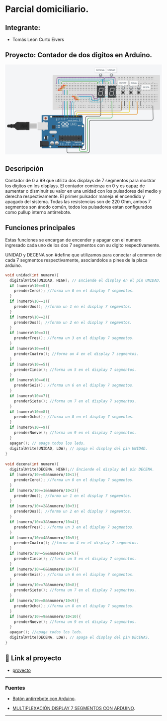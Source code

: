 # Parcial domiciliario.


## Integrante: 
- Tomás León Curto Eivers


## Proyecto: Contador de dos digitos en Arduino.
![Tinkercad](./img/ArduinoTinkercad.jpg)


## Descripción
Contador de 0 a 99 que utiliza dos displays de 7 segmentos para mostrar los dígitos en los displays. 
El contador comienza en 0 y es capaz de aumentar o disminuir su valor en una unidad con los pulsadores del medio y derecha respectivamente.
El primer pulsador maneja el encendido y apagado del sistema. 
Todas las resistencias son de 220 Ohm, ambos 7 segmentos son ánodo común, todos los pulsadores estan configurados como pullup interno antirrebote. 

## Funciones principales
Estas funciones se encargan de encender y apagar con el numero ingresado cada uno de los dos 7 segmentos con su digito respectivamente.

UNIDAD y DECENA son #define que utilizamos para conectar al common de cada 7 segmentos respectivamente, asociandolos a pines de la placa arduino.

~~~ C++ (lenguaje en el que esta escrito)
void unidad(int numero){
  digitalWrite(UNIDAD, HIGH); // Enciende el display en el pin UNIDAD.
  if (numero%10==0){
  	prenderCero(); //forma un 0 en el display 7 segmentos.
  }
  if (numero%10==1){
  	prenderUno(); //forma un 1 en el display 7 segmentos.
  }
  if (numero%10==2){
  	prenderDos(); //forma un 2 en el display 7 segmentos.
  }
  if (numero%10==3){
  	prenderTres(); //forma un 3 en el display 7 segmentos.
  }
  if (numero%10==4){
  	prenderCuatro(); //forma un 4 en el display 7 segmentos.
  }
  if (numero%10==5){
  	prenderCinco(); //forma un 5 en el display 7 segmentos.
  }
  if (numero%10==6){
  	prenderSeis(); //forma un 6 en el display 7 segmentos.
  }
  if (numero%10==7){
  	prenderSiete(); //forma un 7 en el display 7 segmentos.
  }
  if (numero%10==8){
  	prenderOcho(); //forma un 8 en el display 7 segmentos.
  }
  if (numero%10==9){
  	prenderNueve(); //forma un 9 en el display 7 segmentos.
  }
  apagar(); // apaga todos los leds.
  digitalWrite(UNIDAD, LOW); // apaga el display del pin UNIDAD.
}

void decena(int numero){
  digitalWrite(DECENA, HIGH);// Enciende el display del pin DECENA.
  if (numero/10>=0&&numero/10<1){
  	prenderCero(); //forma un 0 en el display 7 segmentos.
  }
  if (numero/10>=1&&numero/10<2){
  	prenderUno(); //forma un 1 en el display 7 segmentos.
  }
  if (numero/10>=2&&numero/10<3){
  	prenderDos(); //forma un 2 en el display 7 segmentos.
  }
  if (numero/10>=3&&numero/10<4){
  	prenderTres(); //forma un 3 en el display 7 segmentos.
  }
  if (numero/10>=4&&numero/10<5){
  	prenderCuatro(); //forma un 4 en el display 7 segmentos.
  }
  if (numero/10>=5&&numero/10<6){
  	prenderCinco(); //forma un 5 en el display 7 segmentos.
  }
  if (numero/10>=6&&numero/10<7){
  	prenderSeis(); //forma un 6 en el display 7 segmentos.
  }
  if (numero/10>=7&&numero/10<8){
  	prenderSiete(); //forma un 7 en el display 7 segmentos.
  }
  if (numero/10>=8&&numero/10<9){
  	prenderOcho(); //forma un 8 en el display 7 segmentos.
  }
  if (numero/10>=9&&numero/10<10){
  	prenderNueve(); //forma un 9 en el display 7 segmentos.
  }
  apagar(); //apaga todos los leds.
  digitalWrite(DECENA, LOW); // apaga el display del pin DECENAS.
}
~~~

## :robot: Link al proyecto
- [proyecto](https://www.tinkercad.com/things/1eSR2HMqnlC-1-parcial-domiciliario-parte-1-curto-eivers-tomas-leon/editel?sharecode=bqA1U-p1rdNLuh-v8rGiyNX_y7jZung-v_2p1N8etR4)

---
### Fuentes
- [Botón antirrebote con Arduino](https://www.youtube.com/watch?v=FoTFJW5Hyz8).

- [MULTIPLEXACIÓN DISPLAY 7 SEGMENTOS CON ARDUINO](https://www.youtube.com/watch?v=bScD6wptNws&t=188s).

---
